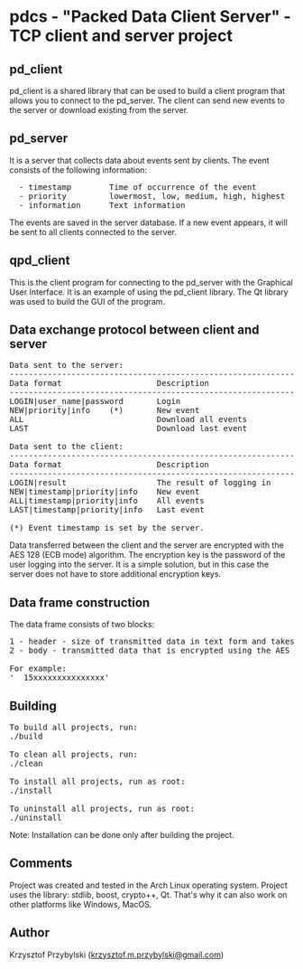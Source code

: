 pdcs - "Packed Data Client Server" - TCP client and server project
==================================================================

pd_client
----------------
pd_client is a shared library that can be used to build a client program that allows you to connect to the pd_server.
The client can send new events to the server or download existing from the server.


pd_server
----------------
It is a server that collects data about events sent by clients.
The event consists of the following information:
<pre>
  - timestamp        Time of occurrence of the event
  - priority         lowermost, low, medium, high, highest
  - information      Text information
</pre>
The events are saved in the server database.
If a new event appears, it will be sent to all clients connected to the server.


qpd_client
----------------
This is the client program for connecting to the pd_server with the Graphical User Interface.
It is an example of using the pd_client library.
The Qt library was used to build the GUI of the program.


Data exchange protocol between client and server
------------------------------------------------
<pre>
Data sent to the server:
-------------------------------------------------------------
Data format                    Description
-------------------------------------------------------------
LOGIN|user_name|password       Login
NEW|priority|info    (*)       New event
ALL                            Download all events
LAST                           Download last event

Data sent to the client:
-------------------------------------------------------------
Data format                    Description
-------------------------------------------------------------
LOGIN|result                   The result of logging in
NEW|timestamp|priority|info    New event
ALL|timestamp|priority|info    All events
LAST|timestamp|priority|info   Last event

(*) Event timestamp is set by the server.
</pre>
Data transferred between the client and the server are encrypted with the AES 128 (ECB mode) algorithm.
The encryption key is the password of the user logging into the server.
It is a simple solution, but in this case the server does not have to store additional encryption keys.


Data frame construction
---------------------------------------------
The data frame consists of two blocks:
<pre>
1 - header - size of transmitted data in text form and takes 4 bytes.
2 - body - transmitted data that is encrypted using the AES 128 algorithm - maximum size: 512 bytes.

For example:
'  15xxxxxxxxxxxxxxx'
</pre>

Building
--------
<pre>
To build all projects, run:
./build

To clean all projects, run:
./clean

To install all projects, run as root:
./install

To uninstall all projects, run as root:
./uninstall
</pre>

Note: 
Installation can be done only after building the project.

Comments
--------
Project was created and tested in the Arch Linux operating system.
Project uses the library: stdlib, boost, crypto++, Qt. That's why it can also work on other platforms like Windows, MacOS.

Author
------
Krzysztof Przybylski (krzysztof.m.przybylski@gmail.com)

